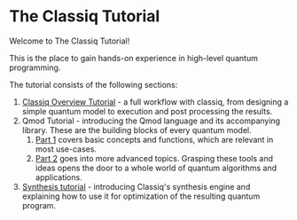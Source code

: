 # The Classiq Tutorial

Welcome to The Classiq Tutorial!

This is the place to gain hands-on experience in high-level quantum programming.

The tutorial consists of the following sections:

1. [Classiq Overview Tutorial](../explore/tutorials/basic_tutorials/the_classiq_tutorial/classiq_overview_tutorial.ipynb) - a full workflow with classiq, from designing a simple quantum model to execution and post processing the results.
2. Qmod Tutorial - introducing the Qmod language and its accompanying library. These are the building blocks of every quantum model.
    1. [Part 1](../explore/tutorials/basic_tutorials/the_classiq_tutorial/Qmod_tutorial_part1.ipynb) covers basic concepts and functions, which are relevant in most use-cases.
    2. [Part 2](../explore/tutorials/basic_tutorials/the_classiq_tutorial/Qmod_tutorial_part2.ipynb) goes into more advanced topics. Grasping these tools and ideas opens the door to a whole world of quantum algorithms and applications.
3. [Synthesis tutorial](../explore/tutorials/basic_tutorials/the_classiq_tutorial/synthesis_tutorial.ipynb) - introducing Classiq's synthesis engine and explaining how to use it for optimization of the resulting quantum program.
